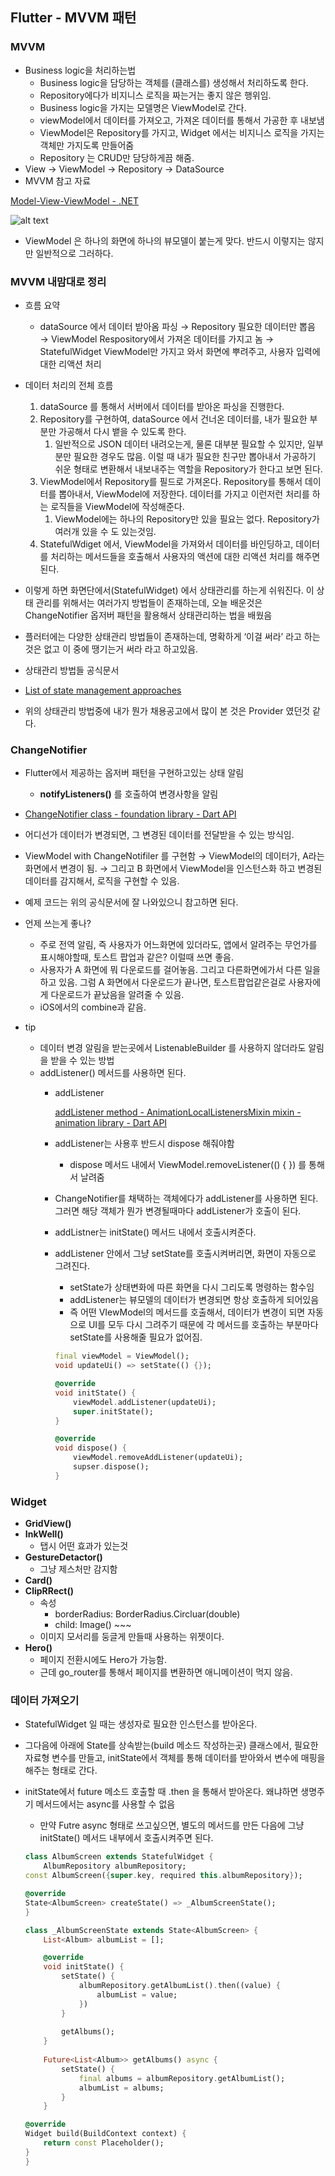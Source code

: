 ## Flutter - MVVM 패턴

### MVVM

- Business logic을 처리하는법
    - Business logic을 담당하는 객체를 (클래스를) 생성해서 처리하도록 한다.
    - Repository에다가 비지니스 로직을 짜는거는 좋지 않은 행위임.
    - Business logic을 가지는 모델명은 ViewModel로 간다.
    - viewModel에서 데이터를 가져오고, 가져온 데이터를 통해서 가공한 후 내보냄
    - ViewModel은 Repository를 가지고, Widget 에서는 비지니스 로직을 가지는 객체만 가지도록 만들어줌
    - Repository 는 CRUD만 담당하게끔 해줌.
- View → ViewModel → Repository → DataSource
- MVVM 참고 자료

[Model-View-ViewModel - .NET](https://learn.microsoft.com/ko-kr/dotnet/architecture/maui/mvvm)

![alt text](<스크린샷 2024-04-08 오전 11.56.43.png>)

- ViewModel 은 하나의 화면에 하나의 뷰모델이 붙는게 맞다. 반드시 이렇지는 않지만 일반적으로 그러하다.

### MVVM 내맘대로 정리

- 흐름 요약
    - dataSource 에서 데이터 받아옴 파싱 → Repository 필요한 데이터만 뽑음 → ViewModel Respository에서 가져온 데이터를 가지고 놈 → StatefulWidget ViewModel만 가지고 와서 화면에 뿌려주고, 사용자 입력에 대한 리액션 처리
- 데이터 처리의 전체 흐름
    1. dataSource 를 통해서 서버에서 데이터를 받아온 파싱을 진행한다. 
    2. Repository를 구현하여, dataSource 에서 건너온 데이터를, 내가 필요한 부분만 가공해서 다시 뱉을 수 있도록 한다. 
        1. 일반적으로 JSON 데이터 내려오는게, 물론 대부분 필요할 수 있지만, 일부분만 필요한 경우도 많음. 이럴 때 내가 필요한 친구만 뽑아내서 가공하기 쉬운 형태로 변환해서 내보내주는 역할을 Repository가 한다고 보면 된다. 
    3. ViewModel에서 Repository를 필드로 가져온다. Repository를 통해서 데이터를 뽑아내서, ViewModel에 저장한다.  데이터를 가지고 이런저런 처리를 하는 로직들을 ViewModel에 작성해준다.
        1. ViewModel에는 하나의 Repository만 있을 필요는 없다. Repository가 여러개 있을 수 도 있는것임. 
    4. StatefulWdiget 에서, ViewModel을 가져와서 데이터를 바인딩하고, 데이터를 처리하는 메서드들을 호출해서 사용자의 액션에 대한 리액션 처리를 해주면 된다. 
- 이렇게 하면 화면단에서(StatefulWidget) 에서 상태관리를 하는게 쉬워진다. 이 상태 관리를 위해서는 여러가지 방법들이 존재하는데, 오늘 배운것은 ChangeNotifier 옵저버 패턴을 활용해서 상태관리하는 법을 배웠음
- 플러터에는 다양한 상태관리 방법들이 존재하는데, 명확하게 ‘이걸 써라’ 라고 하는것은 없고 이 중에 땡기는거 써라 라고 하고있음.
- 상태관리 방법들 공식문서

- [List of state management approaches](https://docs.flutter.dev/data-and-backend/state-mgmt/options)

- 위의 상태관리 방법중에 내가 뭔가 채용공고에서 많이 본 것은 Provider 였던것 같다.

### ChangeNotifier

- Flutter에서 제공하는 옵저버 패턴을 구현하고있는 상태 알림
    - **notifyListeners()** 를 호출하여 변경사항을 알림

- [ChangeNotifier class - foundation library - Dart API](https://api.flutter.dev/flutter/foundation/ChangeNotifier-class.html)

- 어디선가 데이터가 변경되면, 그 변경된 데이터를 전달받을 수 있는 방식임.
- ViewModel with ChangeNotifiler 를 구현함 → ViewModel의 데이터가, A라는 화면에서 변경이 됨. → 그리고 B 화면에서 ViewModel을 인스턴스화 하고 변경된 데이터를 감지해서, 로직을 구현할 수 있음.
- 예제 코드는 위의 공식문서에 잘 나와있으니 참고하면 된다.
- 언제 쓰는게 좋나?
    - 주로 전역 알림, 즉 사용자가 어느화면에 있더라도, 앱에서 알려주는 무언가를 표시해야할때, 토스트 팝업과 같은? 이럴때 쓰면 좋음.
    - 사용자가 A 화면에 뭐 다운로드를 걸어놓음. 그리고 다른화면에가서 다른 일을 하고 있음. 그럼 A 화면에서 다운로드가 끝나면, 토스트팝업같은걸로 사용자에게 다운로드가 끝났음을 알려줄 수 있음.
    - iOS에서의 combine과 같음.

- tip
    - 데이터 변경 알림을 받는곳에서 ListenableBuilder 를 사용하지 않더라도 알림을 받을 수 있는 방법
    - addListener() 메서드를 사용하면 된다.
        - addListener
            
            [addListener method - AnimationLocalListenersMixin mixin - animation library - Dart API](https://api.flutter.dev/flutter/animation/AnimationLocalListenersMixin/addListener.html)
            
        - addListener는 사용후 반드시 dispose 해줘야함
            - dispose 메서드 내에서 ViewModel.removeListener(() { }) 를 통해서 날려줌
        - ChangeNotifier를 채택하는 객체에다가 addListener를 사용하면 된다. 그러면 해당 객체가 뭔가 변경될때마다 addListener가 호출이 된다.
        - addListner는 initState() 메서드 내에서 호출시켜준다.
        - addListener 안에서 그냥 setState를 호출시켜버리면, 화면이 자동으로 그려진다.
            - setState가 상태변화에 따른 화면을 다시 그리도록 명령하는 함수임
            - addListener는 뷰모델의 데이터가 변경되면 항상 호출하게 되어있음
            - 즉 어떤 VIewModel의 메서드를 호출해서, 데이터가 변경이 되면 자동으로 UI를 모두 다시 그려주기 때문에 각 메서드를 호출하는 부분마다 setState를 사용해줄 필요가 없어짐.
        
            ```dart
            final viewModel = ViewModel();
            void updateUi() => setState(() {});
            
            @override
            void initState() {
                viewModel.addListener(updateUi);
                super.initState();
            }
            
            @override
            void dispose() {
                viewModel.removeAddListener(updateUi);
                supser.dispose();
            }
            ```
        

### Widget

- **GridView()**
- **InkWell()**
    - 탭시 어떤 효과가 있는것
- **GestureDetactor()**
    - 그냥 제스처만 감지함
- **Card()**
- **ClipRRect()**
    - 속성
        - borderRadius: BorderRadius.Circluar(double)
        - child: Image() ~~~
    - 이미지 모서리를 둥글게 만들때 사용하는 위젯이다.
- **Hero()**
    - 페이지 전환시에도 Hero가 가능함.
    - 근데 go_router를 통해서 페이지를 변환하면 애니메이션이 먹지 않음.

### 데이터 가져오기

- StatefulWidget 일 때는 생성자로 필요한 인스턴스를 받아온다.
- 그다음에 아래에 State를 상속받는(build 메소드 작성하는곳) 클래스에서, 필요한 자료형 변수를 만들고, initState에서 객체를 통해 데이터를 받아와서 변수에 매핑을 해주는 형태로 간다.
- initState에서 future 메소드 호출할 때 .then 을 통해서 받아온다. 왜냐하면 생명주기 메서드에서는 async를 사용할 수 없음
    - 만약 Futre async 형태로 쓰고싶으면, 별도의 메서드를 만든 다음에 그냥 initState() 메서드 내부에서 호출시켜주면 된다.

    ```dart
    class AlbumScreen extends StatefulWidget {
        AlbumRepository albumRepository;
    const AlbumScreen({super.key, required this.albumRepository});

    @override
    State<AlbumScreen> createState() => _AlbumScreenState();
    }

    class _AlbumScreenState extends State<AlbumScreen> {
        List<Album> albumList = [];

        @override
        void initState() {
            setState() {
                albumRepository.getAlbumList().then((value) {
                    albumList = value;
                })
            }
            
            getAlbums();
        }
        
        Future<List<Album>> getAlbums() async {
            setState() {
                final albums = albumRepository.getAlbumList();
                albumList = albums;
            }
        }

    @override
    Widget build(BuildContext context) {
        return const Placeholder();
    }
    }
    ```